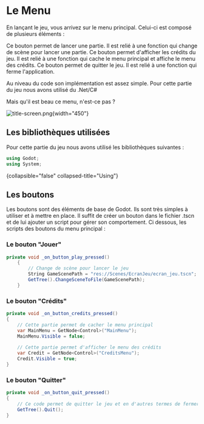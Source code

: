 # Le Menu

En lançant le jeu, vous arrivez sur le menu principal. Celui-ci est composé de plusieurs éléments :

<deflist type="medium" sorted="none">
    <def title="Bouton Jouer">
        Ce bouton permet de lancer une partie. Il est relié à une fonction qui change de scène pour lancer une partie.
    </def>
    <def title="Bouton Crédits">
        Ce bouton permet d'afficher les crédits du jeu. Il est relié à une fonction qui cache le menu principal et affiche le menu des crédits.
    </def>
    <def title="Bouton Quitter">
        Ce bouton permet de quitter le jeu. Il est relié à une fonction qui ferme l'application.
    </def>
</deflist>

Au niveau du code son implémentation est assez simple.
Pour cette partie du jeu nous avons utilisé du .Net/C#

<tip>
    <p>
        Mais qu'il est beau ce menu, n'est-ce pas ?
    </p>
</tip>

![title-screen.png](title-screen.png){width="450"}

## Les bibliothèques utilisées

Pour cette partie du jeu nous avons utilisé les bibliothèques suivantes :
```C#
using Godot;
using System;
```
{collapsible="false" collapsed-title="Using"}

## Les boutons

Les boutons sont des éléments de base de Godot. Ils sont très simples à utiliser et à mettre en place.
Il suffit de créer un bouton dans le fichier .tscn et de lui ajouter un script pour gérer son comportement.
Ci dessous, les scripts des boutons du menu principal :

### Le bouton "Jouer"

```C#
private void _on_button_play_pressed()
    {
        // Change de scène pour lancer le jeu
        String GameScenePath = "res://Scenes/EcranJeu/ecran_jeu.tscn";
        GetTree().ChangeSceneToFile(GameScenePath);
    }
```

### Le bouton "Crédits"

```C#
private void _on_button_credits_pressed()
{
    // Cette partie permet de cacher le menu principal
	var MainMenu = GetNode<Control>("MainMenu");
	MainMenu.Visible = false;
	
	// Cette partie permet d'afficher le menu des crédits
	var Credit = GetNode<Control>("CreditsMenu");
	Credit.Visible = true;
}
```
### Le bouton "Quitter"

```C#
private void _on_button_quit_pressed()
{
    // Ce code permet de quitter le jeu et en d'autres termes de fermer l'application
	GetTree().Quit();
}
```